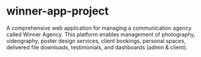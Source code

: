 # winner-app-project
 A comprehensive web application for managing a communication agency called Winner Agency. This platform enables management of photography, videography, poster design services, client bookings, personal spaces, delivered file downloads, testimonials, and dashboards (admin &amp; client).   
